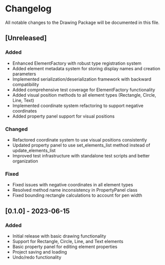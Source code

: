 # Changelog

All notable changes to the Drawing Package will be documented in this file.

## [Unreleased]

### Added

- Enhanced ElementFactory with robust type registration system
- Added element metadata system for storing display names and creation parameters
- Implemented serialization/deserialization framework with backward compatibility
- Added comprehensive test coverage for ElementFactory functionality
- Added visual position methods to all element types (Rectangle, Circle, Line, Text)
- Implemented coordinate system refactoring to support negative coordinates
- Added property panel support for visual positions

### Changed

- Refactored coordinate system to use visual positions consistently
- Updated property panel to use set_elements_list method instead of update_elements_list
- Improved test infrastructure with standalone test scripts and better organization

### Fixed

- Fixed issues with negative coordinates in all element types
- Resolved method name inconsistency in PropertyPanel class
- Fixed bounding rectangle calculations to account for pen width

## [0.1.0] - 2023-06-15

### Added

- Initial release with basic drawing functionality
- Support for Rectangle, Circle, Line, and Text elements
- Basic property panel for editing element properties
- Project saving and loading
- Undo/redo functionality
